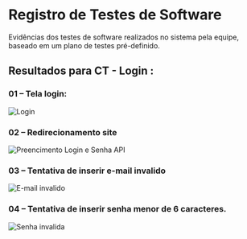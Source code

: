 # Registro de Testes de Software

Evidências dos testes de software realizados no sistema pela equipe, baseado em um plano de testes pré-definido.

## Resultados para CT - Login :

### 01 – Tela login:

![Login](https://github.com/ICEI-PUC-Minas-PMV-ADS/pmv-ads-2023-1-e1-proj-web-t9-time3-projremediosolidario/assets/36486198/12d9f40c-46e4-474a-985b-4b74fe114ab9)

### 02 – Redirecionamento site 

![Preencimento Login e Senha API](https://github.com/ICEI-PUC-Minas-PMV-ADS/pmv-ads-2023-1-e1-proj-web-t9-time3-projremediosolidario/assets/36486198/d9e2d633-4e47-4b27-b5c5-a7699760f5ff)

### 03 – Tentativa de inserir e-mail invalido

![E-mail invalido](https://github.com/ICEI-PUC-Minas-PMV-ADS/pmv-ads-2023-1-e1-proj-web-t9-time3-projremediosolidario/assets/36486198/45548343-34e8-4d30-8148-2d1c5c40fd6f)

### 04 – Tentativa de inserir senha menor de 6 caracteres.

![Senha invalida](https://github.com/ICEI-PUC-Minas-PMV-ADS/pmv-ads-2023-1-e1-proj-web-t9-time3-projremediosolidario/assets/36486198/27a0b5b2-106f-4f45-a968-df7c2600cb3e)


